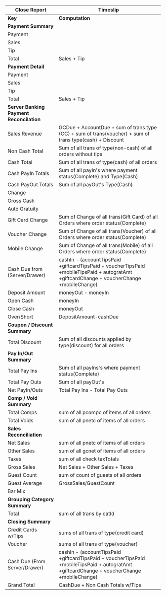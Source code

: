 | __Close Report__ | __Timeslip__|
| ------ | ------ |
| __Key__ | __Computation__ |
| __Payment Summary__ |
| Payment |  |
| Sales | |
| Tip | |
| Total | Sales + Tip |
| __Payment Detail__ |
| Payment |  |
| Sales | |
| Tip | |
| Total | Sales + Tip |
| __Server Banking Payment Reconcilation__ |
| Sales Revenue | GCDue + AccountDue + sum of trans type (CC) + sum of trans(voucher) + sum of trans type(cash) + Discount |
| Non Cash Total | Sum of all trans of type(non-cash) of all orders without tips |
| Cash Total | Sum of all trans of type(cash) of all orders |
| Cash PayIn Totals | Sum of all payIn's where payment status(Complete) and Type(Cash)|
| Cash PayOut Totals | Sum of all payOut's Type(Cash) |
| Change| |
| Gross Cash| |
| Auto Gratuity |  |
| Gift Card Change| Sum of Change of all trans(Gift Card) of all Orders where order status(Complete) |
| Voucher Change | Sum of Change of all trans(Voucher) of all Orders where order status(Complete) |
| Mobile Change |Sum of Change of all trans(Mobile) of all Orders where order status(Complete) |
| Cash Due from (Server/Drawer) | cashIn - (accountTipsPaid +giftcardTipsPaid + voucherTipsPaid +mobileTipsPaid + autogratAmt +giftcardChange + voucherChange +mobileChange)|
| Deposit Amount | moneyOut - moneyIn |
| Open Cash | moneyIn |
| Close Cash | moneyOut |
| Over/Short | DepositAmount-cashDue |
| __Coupon / Discount Summary__ |
| Total Discount | Sum of all discounts applied by type(discount) for all orders|
| __Pay In/Out Summary__ |
| Total Pay Ins | Sum of all payIns's where payment status(Complete) |
| Total Pay Outs | Sum of all payOut's|
| Net PayIn/Outs | Total Pay Ins - Total Pay Outs|
| __Comp / Void Summary__ |
| Total Comps | sum of all pcompc of items of all orders |
| Total Voids | sum of all pnetc of items of all orders  |
| __Sales Reconciliation__ |
| Net Sales | sum of all pnetc of items of all orders |
| Other Sales | sum of all gcnet of items of all orders 
| Taxes | sum of all check taxTotals |
| Gross Sales | Net Sales + Other Sales + Taxes |
| Guest Count | sum of count of guests of all orders |
| Guest Average | GrossSales/GuestCount |
| Bar Mix| |
| __Grouping Category Summary__ |
| Total  | sum of all trans by catId|
| __Closing Summary__ |
| Credit Cards w/Tips| sums of all trans of type(credit card) |
| Voucher| sums of all trans of type(voucher) |
| Cash Due (From Server/Drawer) |cashIn - (accountTipsPaid +giftcardTipsPaid + voucherTipsPaid +mobileTipsPaid + autogratAmt +giftcardChange + voucherChange +mobileChange) |
| Grand Total | CashDue + Non Cash Totals w/Tips |
